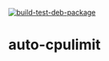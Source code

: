 [![build-test-deb-package](https://github.com/Balou9/auto-cpulimit/workflows/build-test-deb-package/badge.svg)](https://github.com/Balou9/auto-cpulimit/actions)

# auto-cpulimit
